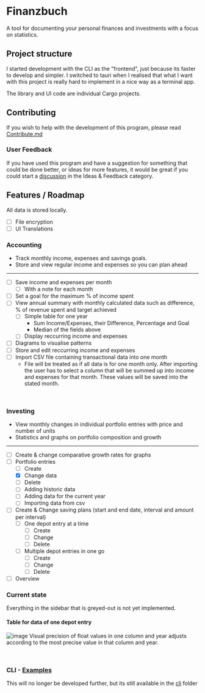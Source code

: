 # Finanzbuch
A tool for documenting your personal finances and investments with a focus on statistics.

## Project structure
I started development with the CLI as the "frontend", just because its faster to develop and simpler. I switched to tauri when I realised that what I want with this project is really hard to implement in a nice way as a terminal app.

The library and UI code are individual Cargo projects.


## Contributing
If you wish to help with the development of this program, please read [Contribute.md](/CONTRIBUTE.md)

### User Feedback
If you have used this program and have a suggestion for something that could be done better, or ideas for more features, it would be great if you could start a [discussion](https://github.com/robertosw/finanzbuch/discussions/categories/ideas-feedback) in the Ideas & Feedback category.

## Features / Roadmap
All data is stored locally.
- [ ] File encryption
- [ ] UI Translations

### Accounting

- Track monthly income, expenses and savings goals.
- Store and view regular income and expenses so you can plan ahead

---

- [ ] Save income and expenses per month
  - [ ] With a note for each month
- [ ] Set a goal for the maximum % of income spent
- [ ] View annual summary with monthly calculated data such as difference, % of revenue spent and target achieved
  - [ ] Simple table for one year
    - Sum Income/Expenses, their Difference, Percentage and Goal
    - Median of the fields above
  - [ ] Display reccurring income and expenses
- [ ] Diagrams to visualise patterns
- [ ] Store and edit reccurring income and expenses
- [ ] Import CSV file containing transactional data into one month
  - File will be treated as if all data is for one month only. After importing the user has to select a column that will be summed up into income and expenses for that month. These values will be saved into the stated month.

<br>

### Investing
- View monthly changes in individual portfolio entries with price and number of units
- Statistics and graphs on portfolio composition and growth

---

- [ ] Create & change comparative growth rates for graphs
- [ ] Portfolio entries
  - [ ] Create
  - [x] Change data
  - [ ] Delete
  - [ ] Adding historic data
  - [ ] Adding data for the current year
  - [ ] Importing data from csv
- [ ] Create & Change saving plans (start and end date, interval and amount per interval)
  - [ ] One depot entry at a time
    - [ ] Create
    - [ ] Change
    - [ ] Delete
  - [ ] Multiple depot entries in one go
    - [ ] Create
    - [ ] Change
    - [ ] Delete
- [ ] Overview

### Current state
Everything in the sidebar that is greyed-out is not yet implemented.
#### Table for data of one depot entry

![image](https://github.com/robertosw/finanzbuch/assets/47303535/91243692-eebb-46a5-9acd-0cb2f989c353)
Visual precision of float values in one column and year adjusts according to the most precise value in that column and year.

<br>

### CLI - [Examples](./cli/Examples.md)
This will no longer be developed further, but its still available in the [cli](/cli) folder
